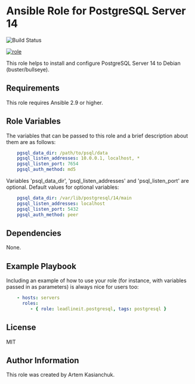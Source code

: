 # Ansible Role for PostgreSQL Server 14

![Build Status](https://github.com/leadlineit/ansible-role-postgresql/actions/workflows/ansible-galaxy-ci.yml/badge.svg)

[![role](https://img.shields.io/badge/Galaxy-leadlineit.postgresql-48C9B0.svg)](https://galaxy.ansible.com/leadlineit/postgresql/)

This role helps to install and configure PostgreSQL Server 14 to Debian (buster/bullseye).

Requirements
------------

This role requires Ansible 2.9 or higher.

Role Variables
--------------

The variables that can be passed to this role and a brief description about them are as follows:

```yaml
    pgsql_data_dir: /path/to/psql/data
    pgsql_listen_addresses: 10.0.0.1, localhost, *
    pgsql_listen_port: 7654
    pgsql_auth_method: md5
```

Variables 'psql_data_dir', 'psql_listen_addresses' and 'psql_listen_port' are optional.
Default values for optional variables:

```yaml
    pgsql_data_dir: /var/lib/postgresql/14/main
    pgsql_listen_addresses: localhost
    pgsql_listen_port: 5432
    pgsql_auth_method: peer
```

Dependencies
------------

None.

Example Playbook
----------------

Including an example of how to use your role (for instance, with variables passed in as parameters) is always nice for users too:

```yaml
    - hosts: servers
      roles:
         - { role: leadlineit.postgresql, tags: postgresql }
```

License
-------

MIT

Author Information
------------------

This role was created by Artem Kasianchuk.
